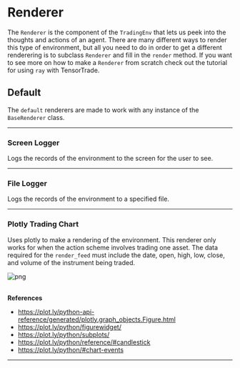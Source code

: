 # Renderer
The `Renderer` is the component of the `TradingEnv` that lets us peek into the thoughts and actions of an agent. There are many different ways to render this type of environment, but all you need to do in order to get a different renderering is to subclass `Renderer` and fill in the `render` method. If you want to see more on how to make a `Renderer` from scratch check out the tutorial for using `ray` with TensorTrade.


## Default
The `default` renderers are made to work with any instance of the `BaseRenderer`
class.

<hr>

### Screen Logger
Logs the records of the environment to the screen for the user to see.

<hr>


### File Logger
Logs the records of the environment to a specified file.
<hr>


### Plotly Trading Chart

Uses plotly to make a rendering of the environment. This renderer only works for when the action scheme involves trading one asset. The data required for the `render_feed` must include the date, open, high, low, close, and volume of the instrument being traded.

![png](charts/plotly.png)

<br>**References**<br>
* https://plot.ly/python-api-reference/generated/plotly.graph_objects.Figure.html
* https://plot.ly/python/figurewidget/
* https://plot.ly/python/subplots/
* https://plot.ly/python/reference/#candlestick
* https://plot.ly/python/#chart-events

<hr>
